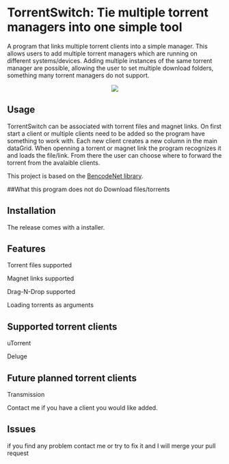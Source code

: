 # TorrentSwitch: Tie multiple torrent managers into one simple tool
A program that links multiple torrent clients into a simple manager. This allows users to add multiple torrent managers which are running on different systems/devices.
Adding multiple instances of the same torrent manager are possible, allowing the user to set multiple download folders, something many torrent managers do not support.

<p align="center">
<img src ="http://i.imgur.com/eq1qINE.png">
</p>

## Usage
TorrentSwitch can be associated with torrent files and magnet links.
On first start a client or multiple clients need to be added so the program have something to work with. 
Each new client creates a new column in the main dataGrid. 
When openning a torrent or magnet link the program recognizes it and loads the file/link. From there the user can choose where to forward the torrent from the avalaible clients.

This project is based on the [BencodeNet library](https://github.com/Krusen/BencodeNET).

##What this program does not do 
Download files/torrents

## Installation

The release comes with a installer. 

## Features
Torrent files supported

Magnet links supported

Drag-N-Drop supported

Loading torrents as arguments



## Supported torrent clients
uTorrent

Deluge

## Future planned torrent clients
Transmission

Contact me if you have a client you would like added.

## Issues
if you find any problem contact me or try to fix it and I will merge your pull request




